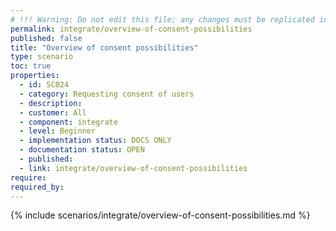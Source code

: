 ```yaml
---
# !!! Warning: Do not edit this file; any changes must be replicated in Excel !!!
permalink: integrate/overview-of-consent-possibilities
published: false
title: "Overview of consent possibilities"
type: scenario
toc: true
properties:
  - id: SC024
  - category: Requesting consent of users
  - description:
  - customer: All
  - component: integrate
  - level: Beginner
  - implementation status: DOCS ONLY
  - documentation status: OPEN
  - published:
  - link: integrate/overview-of-consent-possibilities
require:
required_by:
---
```


{% include scenarios/integrate/overview-of-consent-possibilities.md %}
